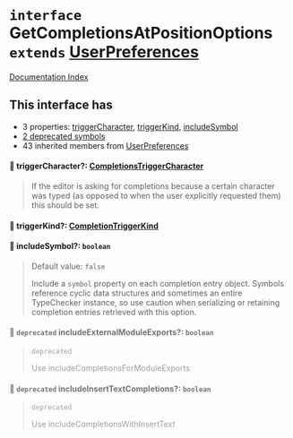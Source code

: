 # `interface` GetCompletionsAtPositionOptions `extends` [UserPreferences](../interface.UserPreferences/README.md)

[Documentation Index](../README.md)

## This interface has

- 3 properties:
[triggerCharacter](#-triggercharacter-completionstriggercharacter),
[triggerKind](#-triggerkind-completiontriggerkind),
[includeSymbol](#-includesymbol-boolean)
- [2 deprecated symbols](#-deprecated-includeexternalmoduleexports-boolean)
- 43 inherited members from [UserPreferences](../interface.UserPreferences/README.md)


#### 📄 triggerCharacter?: [CompletionsTriggerCharacter](../type.CompletionsTriggerCharacter/README.md)

> If the editor is asking for completions because a certain character was typed
> (as opposed to when the user explicitly requested them) this should be set.



#### 📄 triggerKind?: [CompletionTriggerKind](../enum.CompletionTriggerKind/README.md)



#### 📄 includeSymbol?: `boolean`

> Default value: `false`
> 
> Include a `symbol` property on each completion entry object.
> Symbols reference cyclic data structures and sometimes an entire TypeChecker instance,
> so use caution when serializing or retaining completion entries retrieved with this option.



<div style="opacity:0.6">

#### 📄 `deprecated` includeExternalModuleExports?: `boolean`

> `deprecated`
> 
> Use includeCompletionsForModuleExports



#### 📄 `deprecated` includeInsertTextCompletions?: `boolean`

> `deprecated`
> 
> Use includeCompletionsWithInsertText



</div>

